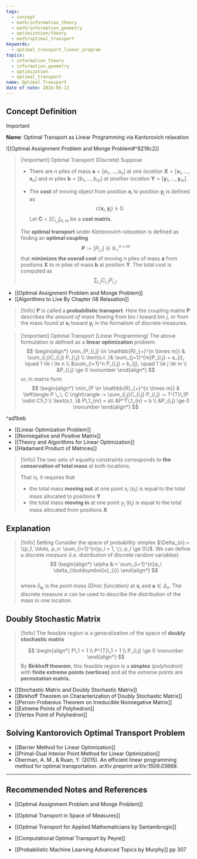 ```yaml
---
tags:
  - concept
  - math/information_theory
  - math/information_geometry
  - optimization/theory
  - math/optimal_transport
keywords:
  - optimal_transport_linear_program
topics:
  - information_theory
  - information_geometry
  - optimization
  - optimal_transport
name: Optimal Transport
date of note: 2024-05-12
---
```


## Concept Definition

>[!important]
>**Name**: Optimal Transport as Linear Programming via Kantorovich relaxation 

![[Optimal Assignment Problem and Monge Problem#^6219c2]]

>[!important] Optimal Transport (Discrete) 
>Suppose 
>- There are $n$ piles of mass $\boldsymbol{a}=[a_1, \ldots, a_n]$ at *one location* $\boldsymbol{X} = [\boldsymbol{x}_1, \ldots, \boldsymbol{x}_{n}]$  and $m$ piles $\boldsymbol{b}=[b_1, \ldots, b_m]$ *at another location*  $\boldsymbol{Y} = [\boldsymbol{y}_1, \ldots, \boldsymbol{y}_{m}]$.
>
>- The **cost** of moving object from position $\boldsymbol{x}_{i}$ to position $\boldsymbol{y}_{j}$ is defined as $$c(\boldsymbol{x}_{i}, \boldsymbol{y}_{j}) \ge 0.$$ 
>   Let $\boldsymbol{C} = [C_{i,j}]_{n, m}$ be a **cost matrix.**  
>
>The **optimal transport** under *Kantorovich relaxation* is defined as finding an **optimal coupling** 
>$$
>\boldsymbol{P} := [P_{i,j}] \in \mathbb{R}_{+}^{n \times m}
>$$
>that **minimizes the overall cost** of moving $n$ piles of mass $\boldsymbol{a}$ from positions $\boldsymbol{X}$ to $m$ piles of mass  $\boldsymbol{b}$ at position $\boldsymbol{Y}.$ The total cost is computed as 
>$$
>\sum_{i,j}C_{i,j} P_{i,j}.
>$$

- [[Optimal Assignment Problem and Monge Problem]]
- [[Algorithms to Live By Chapter 08 Relaxation]]

>[!info]
>$\boldsymbol{P}$ is called a **probabilistic transport**. Here the coupling matrix $\boldsymbol{P}$  describes *the amount of mass* flowing from bin $i$ toward bin $j$, or from the mass found at $\boldsymbol{x}_i$ toward $\boldsymbol{y}_j$ in the formalism of discrete measures.

>[!important] Optimal Transport (Linear Programming) 
>The above formulation is defined as a **linear optimization** problem:
>$$
>\begin{align*}
>\min_{P_{i,j} \in \mathbb{R}_{+}^{n \times m}} & \sum_{i,j}C_{i,j} P_{i,j} \\
\text{s.t. }&  \sum_{j=1}^{m}P_{i,j} = a_{i}, \quad 1 \le i \le n \\
&\sum_{i=1}^n P_{i,j}  = b_{j}, \quad 1 \le j \le m   \\
&P_{i,j} \ge 0 \nonumber
\end{align*}
>$$
>or, in matrix form
>$$
>\begin{align*}
>\min_{P \in \mathbb{R}_{+}^{n \times m}} & \left\langle P \,,\, C    \right\rangle := \sum_{i,j}C_{i,j} P_{i,j} := 1^{T}\,(P \odot C)\,1 \\
>\text{s.t. }&  P\,1_{m} = a\\
>&P^T\,1_{n}  = b   \\
>&P_{i,j} \ge 0 \nonumber
>\end{align*}
>$$

^ad1beb

- [[Linear Optimization Problem]]
- [[Nonnegative and Positive Matrix]]
- [[Theory and Algorithms for Linear Optimization]]
- [[Hadamard Product of Matrices]]

>[!info]
>The two sets of equality constraints corresponds to **the conservation of total mass** at both locations. 
>
>That is, it requires that 
>- the total mass **moving out** at one point $x_{i}$ ($a_i$) is equal to the total mass allocated to positions $\boldsymbol{Y}$
>- the total mass **moving in** at one point $y_{j}$ ($b_{j}$) is equal to the total mass allocated from positions $\boldsymbol{X}$
>

## Explanation


>[!info] Setting
>Consider the space of probability simplex $\Delta_{n}:= \{p_1, \ldots, p_n: \sum_{i=1}^{n}p_i = 1, \;\; p_i \ge 0\}$. We can define a *discrete measure* (i.e. distribution of discrete random variables)
>$$
> \begin{align*}
> \alpha &:= \sum_{i=1}^{n}a_i \delta_{\boldsymbol{x}_{i}}
> \end{align*}
>$$  
>where $\delta_{\boldsymbol{x}_{i}}$ is the *point mass (Dirac funcation)* at $\boldsymbol{x}_i$ and $\boldsymbol{a} \in \Delta_{n}$. The discrete measure $\alpha$ can be used to describe the distribution of the mass in one location. 

## Doubly Stochastic Matrix

>[!info]
>The feasible region is a generalization of the space of **doubly stochastic matrix**
>
>$$
>\begin{align*}
>P\,1 = 1 \\
>P^{T}\,1  = 1   \\
>P_{i,j} \ge 0 \nonumber
\end{align*}
>$$
>By **Birkhoff theorem**, this feasible region is a **simplex** (*polyhedron*) with **finite extreme points (vertices)** and all the extreme points are **permutation matrix.**

- [[Stochastic Matrix and Doubly Stochastic Matrix]]
- [[Birkhoff Theorem on Characterization of Doubly Stochastic Matrix]]
- [[Perron-Frobenius Theorem on Irreducible Nonnegative Matrix]]
- [[Extreme Points of Polyhedron]]
- [[Vertex Point of Polyhedron]]

## Solving Kantorovich Optimal Transport Problem


- [[Barrier Method for Linear Optimization]]
- [[Primal-Dual Interior Point Method for Linear Optimization]]
- Oberman, A. M., & Ruan, Y. (2015). An efficient linear programming method for optimal transportation. _arXiv preprint arXiv:1509.03668_.




-----------
##  Recommended Notes and References

- [[Optimal Assignment Problem and Monge Problem]]
- [[Optimal Transport in Space of Measures]]

- [[Optimal Transport for Applied Mathematicians by Santambrogio]]
- [[Computational Optimal Transport by Peyre]]
- [[Probabilistic Machine Learning Advanced Topics by Murphy]] pp 307